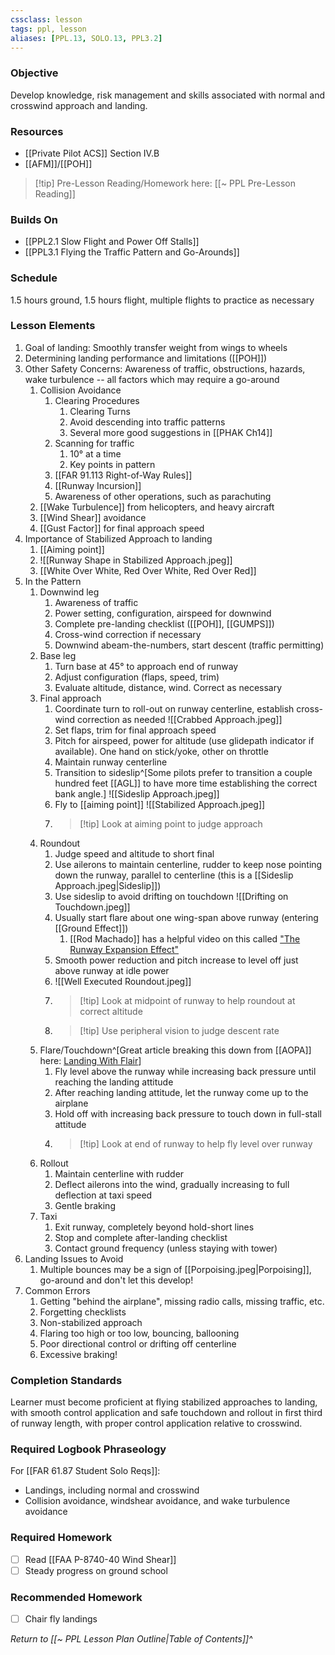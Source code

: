```yaml
---
cssclass: lesson
tags: ppl, lesson
aliases: [PPL.13, SOLO.13, PPL3.2]
---
```


### Objective
Develop knowledge, risk management and skills associated with normal and crosswind approach and landing.

### Resources
- [[Private Pilot ACS]] Section IV.B
- [[AFM]]/[[POH]]

> [!tip] Pre-Lesson Reading/Homework here: [[~ PPL Pre-Lesson Reading]]

### Builds On
- [[PPL2.1 Slow Flight and Power Off Stalls]]
- [[PPL3.1 Flying the Traffic Pattern and Go-Arounds]]

### Schedule
1.5 hours ground, 1.5 hours flight, multiple flights to practice as necessary

### Lesson Elements
1. Goal of landing: Smoothly transfer weight from wings to wheels
2. Determining landing performance and limitations ([[POH]])
3. Other Safety Concerns: Awareness of traffic, obstructions, hazards, wake turbulence -- all factors which may require a go-around
	1. Collision Avoidance
		1. Clearing Procedures
			1. Clearing Turns
			2. Avoid descending into traffic patterns
			3. Several more good suggestions in [[PHAK Ch14]]
		2. Scanning for traffic
			1. 10° at a time
			2. Key points in pattern
		3. [[FAR 91.113 Right-of-Way Rules]]
		4. [[Runway Incursion]]
		5. Awareness of other operations, such as parachuting
	2. [[Wake Turbulence]] from helicopters, and heavy aircraft
	3. [[Wind Shear]] avoidance
	4. [[Gust Factor]] for final approach speed
4. Importance of Stabilized Approach to landing
	1. [[Aiming point]]
	2. ![[Runway Shape in Stabilized Approach.jpeg]]
	3. [[White Over White, Red Over White, Red Over Red]]
5. In the Pattern
	1. Downwind leg
		1. Awareness of traffic
		2. Power setting, configuration, airspeed for downwind
		3. Complete pre-landing checklist ([[POH]], [[GUMPS]])
		4. Cross-wind correction if necessary
		5. Downwind abeam-the-numbers, start descent (traffic permitting)
	2. Base leg
		1. Turn base at 45° to approach end of runway
		2. Adjust configuration (flaps, speed, trim)
		3. Evaluate altitude, distance, wind. Correct as necessary
	3. Final approach
		1. Coordinate turn to roll-out on runway centerline, establish cross-wind correction as needed ![[Crabbed Approach.jpeg]]
		2. Set flaps, trim for final approach speed
		3. Pitch for airspeed, power for altitude (use glidepath indicator if available). One hand on stick/yoke, other on throttle
		4. Maintain runway centerline
		5. Transition to sideslip^[Some pilots prefer to transition a couple hundred feet [[AGL]] to have more time establishing the correct bank angle.] ![[Sideslip Approach.jpeg]]
		6. Fly to [[aiming point]] ![[Stabilized Approach.jpeg]]
		7. > [!tip] Look at aiming point to judge approach
	4. Roundout
		1. Judge speed and altitude to short final
		2. Use ailerons to maintain centerline, rudder to keep nose pointing down the runway, parallel to centerline (this is a [[Sideslip Approach.jpeg|Sideslip]])
		3. Use sideslip to avoid drifting on touchdown ![[Drifting on Touchdown.jpeg]]
		4. Usually start flare about one wing-span above runway (entering [[Ground Effect]])
			1. [[Rod Machado]] has a helpful video on this called ["The Runway Expansion Effect"](https://www.youtube.com/watch?v=9JfoZERqM7Q)
		5. Smooth power reduction and pitch increase to level off just above runway at idle power
		6.  ![[Well Executed Roundout.jpeg]]
		7. > [!tip] Look at midpoint of runway to help roundout at correct altitude
		8. > [!tip] Use peripheral vision to judge descent rate
	5. Flare/Touchdown^[Great article breaking this down from [[AOPA]] here: [Landing With Flair](https://www.aopa.org/news-and-media/all-news/2017/june/flight-training-magazine/landing-with-flair)]
		1. Fly level above the runway while increasing back pressure until reaching the landing attitude
		2. After reaching landing attitude, let the runway come up to the airplane
		3. Hold off with increasing back pressure to touch down in full-stall attitude 
		4. > [!tip] Look at end of runway to help fly level over runway
	6. Rollout
		1. Maintain centerline with rudder
		2. Deflect ailerons into the wind, gradually increasing to full deflection at taxi speed
		3. Gentle braking
	7. Taxi
		1. Exit runway, completely beyond hold-short lines
		2. Stop and complete after-landing checklist
		3. Contact ground frequency (unless staying with tower)
6. Landing Issues to Avoid
	1. Multiple bounces may be a sign of [[Porpoising.jpeg|Porpoising]], go-around and don't let this develop!
7. Common Errors
	1. Getting "behind the airplane", missing radio calls, missing traffic, etc.
	2. Forgetting checklists
	3. Non-stabilized approach
	4. Flaring too high or too low, bouncing, ballooning
	5. Poor directional control or drifting off centerline
	6. Excessive braking!

### Completion Standards
Learner must become proficient at flying stabilized approaches to landing, with smooth control application and safe touchdown and rollout in first third of runway length, with proper control application relative to crosswind.

### Required Logbook Phraseology
For [[FAR 61.87 Student Solo Reqs]]: 
- Landings, including normal and crosswind
- Collision avoidance, windshear avoidance, and wake turbulence avoidance

### Required Homework
- [ ] Read [[FAA P-8740-40 Wind Shear]]
- [ ] Steady progress on ground school

### Recommended Homework 
- [ ] Chair fly landings

*Return to [[~ PPL Lesson Plan Outline|Table of Contents]]^*